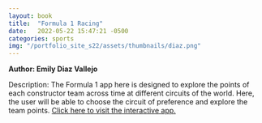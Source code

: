 ```yaml
---
layout: book
title:  "Formula 1 Racing"
date:   2022-05-22 15:47:21 -0500
categories: sports
img: "/portfolio_site_s22/assets/thumbnails/diaz.png"
---
```


<b>Author: Emily Diaz Vallejo</b>

Description: The Formula 1 app here is designed to explore the points of each constructor team across time at different circuits of the world. Here, the user will be able to choose the circuit of preference and explore the team points. <a href="https://data-viz.it.wisc.edu/content/b871aa22-6959-4b55-8ece-0a29e2f64ffc">Click here to visit the interactive app.</a>

[jekyll-docs]: https://jekyllrb.com/docs/home
[jekyll-gh]:   https://github.com/jekyll/jekyll
[jekyll-talk]: https://talk.jekyllrb.com/
